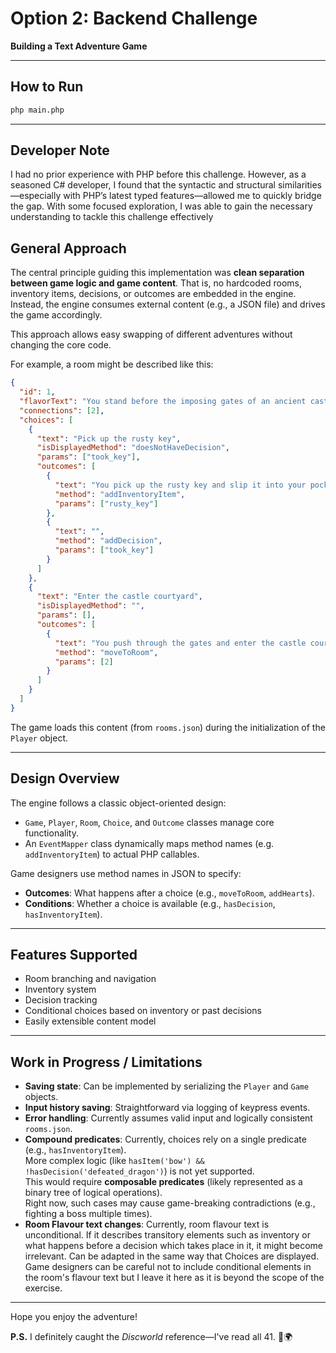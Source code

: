 # Option 2: Backend Challenge  
**Building a Text Adventure Game**

---

## How to Run

```bash
php main.php
```

---

## Developer Note

I had no prior experience with PHP before this challenge. However, as a seasoned C# developer, I found that the syntactic and structural similarities—especially with PHP’s latest typed features—allowed me to quickly bridge the gap. With some focused exploration, I was able to gain the necessary understanding to tackle this challenge effectively

## General Approach

The central principle guiding this implementation was **clean separation between game logic and game content**. That is, no hardcoded rooms, inventory items, decisions, or outcomes are embedded in the engine. Instead, the engine consumes external content (e.g., a JSON file) and drives the game accordingly.

This approach allows easy swapping of different adventures without changing the core code.

For example, a room might be described like this:

```json
{
  "id": 1,
  "flavorText": "You stand before the imposing gates of an ancient castle. The iron gates creak in the wind, and you notice a rusty key lying on the ground nearby.",
  "connections": [2],
  "choices": [
    {
      "text": "Pick up the rusty key",
      "isDisplayedMethod": "doesNotHaveDecision",
      "params": ["took_key"],
      "outcomes": [
        {
          "text": "You pick up the rusty key and slip it into your pocket.",
          "method": "addInventoryItem",
          "params": ["rusty_key"]
        },
        {
          "text": "",
          "method": "addDecision",
          "params": ["took_key"]
        }
      ]
    },
    {
      "text": "Enter the castle courtyard",
      "isDisplayedMethod": "",
      "params": [],
      "outcomes": [
        {
          "text": "You push through the gates and enter the castle courtyard.",
          "method": "moveToRoom",
          "params": [2]
        }
      ]
    }
  ]
}
```

The game loads this content (from `rooms.json`) during the initialization of the `Player` object.

---

## Design Overview

The engine follows a classic object-oriented design:

- `Game`, `Player`, `Room`, `Choice`, and `Outcome` classes manage core functionality.
- An `EventMapper` class dynamically maps method names (e.g. `addInventoryItem`) to actual PHP callables.

Game designers use method names in JSON to specify:
- **Outcomes**: What happens after a choice (e.g., `moveToRoom`, `addHearts`).
- **Conditions**: Whether a choice is available (e.g., `hasDecision`, `hasInventoryItem`).

---

## Features Supported

- Room branching and navigation  
- Inventory system  
- Decision tracking  
- Conditional choices based on inventory or past decisions  
- Easily extensible content model

---

## Work in Progress / Limitations

- **Saving state**: Can be implemented by serializing the `Player` and `Game` objects.
- **Input history saving**: Straightforward via logging of keypress events.
- **Error handling**: Currently assumes valid input and logically consistent `rooms.json`.
- **Compound predicates**: Currently, choices rely on a single predicate (e.g., `hasInventoryItem`).  
  More complex logic (like `hasItem('bow') && !hasDecision('defeated_dragon')`) is not yet supported.  
  This would require **composable predicates** (likely represented as a binary tree of logical operations).  
  Right now, such cases may cause game-breaking contradictions (e.g., fighting a boss multiple times).
- **Room Flavour text changes**: Currently, room flavour text is unconditional. If it describes transitory elements such as inventory or what happens before a decision which takes place in it, it might become irrelevant. Can be adapted in the same way that Choices are displayed. Game designers can be careful not to include conditional elements in the room's flavour text but I leave it here as it is beyond the scope of the exercise.

---

Hope you enjoy the adventure!

**P.S.** I definitely caught the *Discworld* reference—I've read all 41. 🐢🌍
